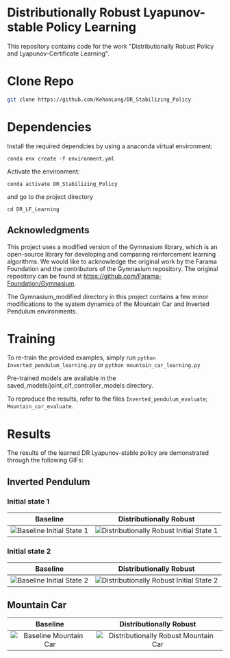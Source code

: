 Distributionally Robust Lyapunov-stable Policy Learning
========================================================================
This repository contains code for the work "Distributionally Robust Policy and Lyapunov-Certificate Learning".

# Clone Repo
```bash
git clone https://github.com/KehanLong/DR_Stabilizing_Policy
```
# Dependencies

Install the required dependcies by using a anaconda virtual environment:
```
conda env create -f environment.yml
```

Activate the environment:
```
conda activate DR_Stabilizing_Policy
```

and go to the project directory
```
cd DR_LF_Learning
```

## Acknowledgments

This project uses a modified version of the Gymnasium library, which is an open-source library for developing and comparing reinforcement learning algorithms. We would like to acknowledge the original work by the Farama Foundation and the contributors of the Gymnasium repository. The original repository can be found at https://github.com/Farama-Foundation/Gymnasium.

The Gymnasium_modified directory in this project contains a few minor modifications to the system dynamics of the Mountain Car and Inverted Pendulum environments. 


# Training

To re-train the provided examples, simply run
```python Inverted_pendulum_learning.py``` or ```python mountain_car_learning.py```

Pre-trained models are available in the saved_models/joint_clf_controller_models directory.

To reproduce the results, refer to the files ```Inverted_pendulum_evaluate```; ```Mountain_car_evaluate```. 


# Results

The results of the learned DR Lyapunov-stable policy are demonstrated through the following GIFs:

## Inverted Pendulum

### Initial state 1

| Baseline | Distributionally Robust |
|:--------:|:-----------------------:|
| ![Baseline Initial State 1](Results/inverted_pendulum_baseline_case1.gif) | ![Distributionally Robust Initial State 1](Results/inverted_pendulum_DR_case1.gif) |

### Initial state 2

| Baseline | Distributionally Robust |
|:--------:|:-----------------------:|
| ![Baseline Initial State 2](Results/inverted_pendulum_baseline_case2.gif) | ![Distributionally Robust Initial State 2](Results/inverted_pendulum_DR_case2.gif) |

## Mountain Car

| Baseline | Distributionally Robust |
|:--------:|:-----------------------:|
| ![Baseline Mountain Car](Results/mountain_car_baseline.gif) | ![Distributionally Robust Mountain Car](Results/mountain_car_DR.gif) |

